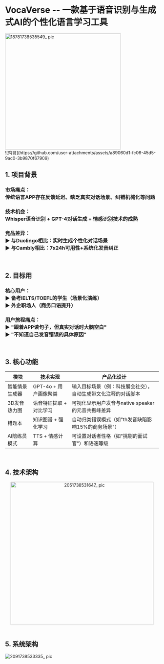 # VocaVerse -- 一款基于语音识别与生成式AI的个性化语言学习工具


<img width="379" alt="18781738535549_ pic" src="https://github.com/user-attachments/assets/167b4a41-65e9-4110-8944-c1fe9e9376da" />
<br>
![鸡哥](https://github.com/user-attachments/assets/a89060d1-fc06-45d5-9ac0-3b9870f67909)


</center>

## 1. 项目背景
### 市场痛点：<br> 传统语言APP存在反馈延迟、缺乏真实对话场景、纠错机械化等问题
### 技术机会：<br> Whisper语音识别 + GPT-4对话生成 + 情感识别技术的成熟
### 竞品差异：<br> ▶ 与Duolingo相比：实时生成个性化对话场景 <br> ▶ 与Cambly相比：7x24h可用性+系统化发音纠正
<br>


## 2. 目标用
### 核心用户：<br> ▶ 备考IELTS/TOEFL的学生（场景化演练）<br> ▶ 外企职场人（商务口语提升）
### 用户旅程痛点：<br> ▶ "跟着APP读句子，但真实对话时大脑空白"<br> ▶ "不知道自己发音错误的具体原因"
<br>


## 3. 核心功能
|模块|技术实现|产品化设计|
| ---- | ---- | ---- |
|智能情景生成器|GPT-4o + 用户画像聚类|输入目标场景（例：科技展会社交），自动生成带文化注释的对话脚本|
|3D发音热力图|语音特征提取 + 对比学习|可视化显示用户发音与native speaker的元音共振峰差异|
|错题本|知识图谱 + 强化学习|自动归类错误模式（如"th发音缺陷影响15%的商务场景"）|
|AI陪练员模式|TTS + 情感计算|可设置对话者性格（如"挑剔的面试官"）和语速等级|
<br>


## 4. 技术架构
<center>
<img width="468" alt="2051738531647_ pic" src="https://github.com/user-attachments/assets/10817315-c775-4f7e-a6f6-3a670545b789" />
</center>

<br>



## 5. 系统架构



![2091738533335_ pic](https://github.com/user-attachments/assets/261086b2-a80d-44e4-8937-a35f787843ac)


